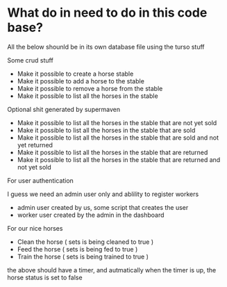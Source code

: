# What do in need to do in this code base?

All the below shounld be in its own database file using the turso stuff

Some crud stuff
- Make it possible to create a horse stable
- Make it possible to add a horse to the stable
- Make it possible to remove a horse from the stable
- Make it possible to list all the horses in the stable

Optional shit generated by supermaven
- Make it possible to list all the horses in the stable that are not yet sold
- Make it possible to list all the horses in the stable that are sold
- Make it possible to list all the horses in the stable that are sold and not yet returned
- Make it possible to list all the horses in the stable that are returned
- Make it possible to list all the horses in the stable that are returned and not yet sold


For user authentication

I guess we need an admin user only and ablility to register workers

- admin user created by us, some script that creates the user
- worker user created by the admin in the dashboard


For our nice horses
- Clean the horse ( sets is being cleaned to true )
- Feed the horse ( sets is being fed to true )
- Train the horse ( sets is being trained to true )

the above should have a timer, and autmatically when the timer is up, the horse status is set to false



